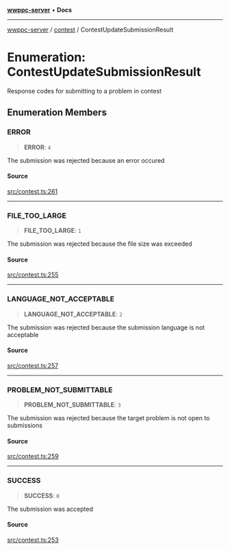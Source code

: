 [**wwppc-server**](../../README.md) • **Docs**

***

[wwppc-server](../../modules.md) / [contest](../README.md) / ContestUpdateSubmissionResult

# Enumeration: ContestUpdateSubmissionResult

Response codes for submitting to a problem in contest

## Enumeration Members

### ERROR

> **ERROR**: `4`

The submission was rejected because an error occured

#### Source

[src/contest.ts:261](https://github.com/WWPPC/WWPPC/blob/584aa62fb3ebbd25c8ff645874f2b4225415492a/wwppc-server/src/contest.ts#L261)

***

### FILE\_TOO\_LARGE

> **FILE\_TOO\_LARGE**: `1`

The submission was rejected because the file size was exceeded

#### Source

[src/contest.ts:255](https://github.com/WWPPC/WWPPC/blob/584aa62fb3ebbd25c8ff645874f2b4225415492a/wwppc-server/src/contest.ts#L255)

***

### LANGUAGE\_NOT\_ACCEPTABLE

> **LANGUAGE\_NOT\_ACCEPTABLE**: `2`

The submission was rejected because the submission language is not acceptable

#### Source

[src/contest.ts:257](https://github.com/WWPPC/WWPPC/blob/584aa62fb3ebbd25c8ff645874f2b4225415492a/wwppc-server/src/contest.ts#L257)

***

### PROBLEM\_NOT\_SUBMITTABLE

> **PROBLEM\_NOT\_SUBMITTABLE**: `3`

The submission was rejected because the target problem is not open to submissions

#### Source

[src/contest.ts:259](https://github.com/WWPPC/WWPPC/blob/584aa62fb3ebbd25c8ff645874f2b4225415492a/wwppc-server/src/contest.ts#L259)

***

### SUCCESS

> **SUCCESS**: `0`

The submission was accepted

#### Source

[src/contest.ts:253](https://github.com/WWPPC/WWPPC/blob/584aa62fb3ebbd25c8ff645874f2b4225415492a/wwppc-server/src/contest.ts#L253)
